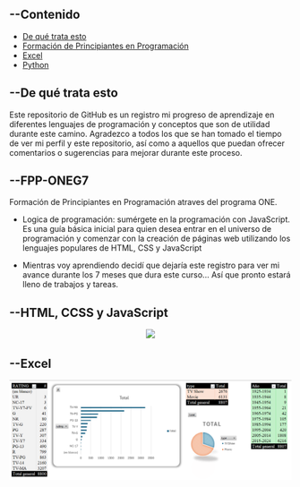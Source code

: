 ## --Contenido
- [De qué trata esto](#--De-qué-trata-esto)
- [Formación de Principiantes en Programación](#--Motivación-y-Preparación)
- [Excel](#--Excel)
- [Python](#--currícula)
<!-- [CIM](#--)
- [TAMA](#--) -->

## --De qué trata esto
Este repositorio de GitHub es un registro mi progreso de aprendizaje en diferentes lenguajes de programación y conceptos que son de utilidad durante este camino. Agradezco a todos los que se han tomado el tiempo de ver mi perfil y este repositorio, así como a aquellos que puedan ofrecer comentarios o sugerencias para mejorar durante este proceso.

## --FPP-ONEG7
 Formación de Principiantes en Programación atraves del programa ONE. 


- Logica de programación: sumérgete en la programación con JavaScript.
Es una guía básica inicial para quien desea entrar en el universo de programación y comenzar con la creación de páginas web utilizando los lenguajes populares de HTML, CSS y JavaScript

- Mientras voy aprendiendo decidí que dejaría este registro para ver mi avance durante los 7 meses que dura este curso... Así que pronto estará lleno de trabajos y tareas.

## --HTML, CCSS y JavaScript
<p align="center">
<img src="/HTML, CSS y JavaScript/FPP-ONEG7/img/Sin título.png">
</p>

## --Excel
<p align="center">
<img src="/Excel/Captura de pantalla 2023-12-16 150224.png">
</p>